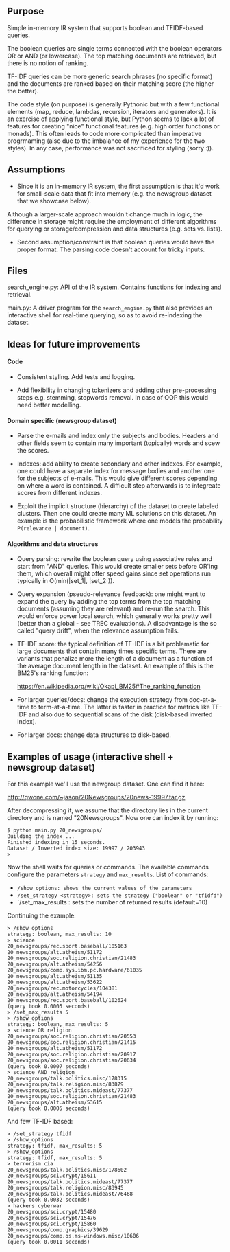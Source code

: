 Purpose
-------
Simple in-memory IR system that supports boolean and TFIDF-based queries.

The boolean queries are single terms connected with the boolean operators
OR or AND (or lowercase). The top matching documents are retrieved, but there
is no notion of ranking.

TF-IDF queries can be more generic search phrases (no specific format) and the
documents are ranked based on their matching score (the higher the better).

The code style (on purpose) is generally Pythonic but with a few functional
elements (map, reduce, lambdas, recursion, iterators and generators). It is
an exercise of applying functional style, but Python seems to lack a lot of
features for creating "nice" functional features (e.g. high order functions
or monads). This often leads to code more complicated than imperative
progrmaming (also due to the imbalance of my experience for the two styles).
In any case, performance was not sacrificed for styling (sorry :)).


Assumptions
-----------
* Since it is an in-memory IR system, the first assumption is that it'd work
for small-scale data that fit into memory (e.g. the newsgroup dataset that
we showcase below).

Although a larger-scale approach wouldn't change much in logic, the
difference in storage might require the employment of different algorithms
for querying or storage/compression and data structures (e.g. sets vs. lists).

* Second assumption/constraint is that boolean queries would have the proper
format. The parsing code doesn't account for tricky inputs.


Files
-----
search_engine.py:
    API of the IR system. Contains functions for indexing and retrieval.

main.py:
    A driver program for the `search_engine.py` that also provides an
    interactive shell for real-time querying, so as to avoid re-indexing
    the dataset.


Ideas for future improvements
-----------------------------
#### Code
* Consistent styling. Add tests and logging.

* Add flexibility in changing tokenizers and adding other pre-processing
  steps e.g. stemming, stopwords removal. In case of OOP this would need
  better modelling.

#### Domain specific (newsgroup dataset)
* Parse the e-mails and index only the subjects and bodies. Headers and
  other fields seem to contain many important (topically) words and scew the
  scores.

* Indexes: add ability to create secondary and other indexes. For example, one
  could have a separate index for message bodies and another one for the subjects
  of e-mails. This would give different scores depending on where a word is
  contained. A difficult step afterwards is to integreate scores from different
  indexes.

* Exploit the implicit structure (hierarchy) of the dataset to create labeled
  clusters. Then one could create many ML solutions on this dataset. An example
  is the probabilistic framework where one models the probability
  `P(relevance | document)`.

#### Algorithms and data structures
* Query parsing: rewrite the boolean query using associative rules and start
  from "AND" queries. This would create smaller sets before OR'ing them, which
  overall might offer speed gains since set operations run typically in 
  O(min(|set_1|, |set_2|)).

* Query expansion (pseudo-relevance feedback): one might want to expand the
  query by adding the top terms from the top matching documents (assuming they
  are relevant) and re-run the search. This would enforce power local search,
  which generally works pretty well (better than a global - see TREC evaluations).
  A disadvantage is the so called "query drift", when the relevance assumption
  fails.

* TF-IDF score: the typical definition of TF-IDF is a bit problematic for large
  documents that contain many times specific terms. There are variants that
  penalize more the length of a document as a function of the average document
  length in the dataset. An example of this is the BM25's ranking function:

    https://en.wikipedia.org/wiki/Okapi_BM25#The_ranking_function

* For larger queries/docs: change the execution strategy from doc-at-a-time
  to term-at-a-time. The latter is faster in practice for metrics like TF-IDF
  and also due to sequential scans of the disk (disk-based inverted index).

* For larger docs: change data structures to disk-based.


Examples of usage (interactive shell + newsgroup dataset)
---------------------------------------------------------
For this example we'll use the newgroup dataset. One can find it here:

http://qwone.com/~jason/20Newsgroups/20news-19997.tar.gz

After decompressing it, we assume that the directory lies in the current
directory and is named "20Newsgroups". Now one can index it by running:

```
$ python main.py 20_newsgroups/
Building the index ...
Finished indexing in 15 seconds.
Dataset / Inverted index size: 19997 / 203943
> 
```

Now the shell waits for queries or commands. The available commands configure
the parameters `strategy` and `max_results`. List of commands:
    
- `/show_options: shows the current values of the parameters`
- `/set_strategy <strategy>: sets the strategy ("boolean" or "tfidfd")`
- `/set_max_results <number>: sets the number of returned results (default=10)

Continuing the example:

```
> /show_options
strategy: boolean, max_results: 10
> science
20_newsgroups/rec.sport.baseball/105163
20_newsgroups/alt.atheism/51172
20_newsgroups/soc.religion.christian/21483
20_newsgroups/alt.atheism/54256
20_newsgroups/comp.sys.ibm.pc.hardware/61035
20_newsgroups/alt.atheism/51135
20_newsgroups/alt.atheism/53622
20_newsgroups/rec.motorcycles/104381
20_newsgroups/alt.atheism/54194
20_newsgroups/rec.sport.baseball/102624
(query took 0.0005 seconds)
> /set_max_results 5
> /show_options
strategy: boolean, max_results: 5
> science OR religion
20_newsgroups/soc.religion.christian/20553
20_newsgroups/soc.religion.christian/21415
20_newsgroups/alt.atheism/51172
20_newsgroups/soc.religion.christian/20917
20_newsgroups/soc.religion.christian/20634
(query took 0.0007 seconds)
> science AND religion
20_newsgroups/talk.politics.misc/178315
20_newsgroups/talk.religion.misc/83879
20_newsgroups/talk.politics.mideast/77377
20_newsgroups/soc.religion.christian/21483
20_newsgroups/alt.atheism/53615
(query took 0.0005 seconds)
```

And few TF-IDF based:

```
> /set_strategy tfidf
> /show_options
strategy: tfidf, max_results: 5
> /show_options
strategy: tfidf, max_results: 5
> terrorism cia
20_newsgroups/talk.politics.misc/178602
20_newsgroups/sci.crypt/15611
20_newsgroups/talk.politics.mideast/77377
20_newsgroups/talk.religion.misc/83945
20_newsgroups/talk.politics.mideast/76468
(query took 0.0032 seconds)
> hackers cyberwar
20_newsgroups/sci.crypt/15480
20_newsgroups/sci.crypt/15476
20_newsgroups/sci.crypt/15860
20_newsgroups/comp.graphics/39629
20_newsgroups/comp.os.ms-windows.misc/10606
(query took 0.0011 seconds)
```
